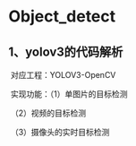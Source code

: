 # Object_detect
## 1、yolov3的代码解析  

​		对应工程：YOLOV3-OpenCV

​		实现功能：（1）单图片的目标检测

​							（2）视频的目标检测

​							（3）摄像头的实时目标检测



